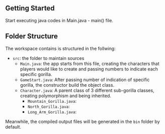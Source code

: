 ## Getting Started

Start executing java codes in Main.java - main() file.

## Folder Structure

The workspace contains is structured in the follwing:

- `src`: the folder to maintain sources
    - `Main.java`: the app starts from this file, creating the characters that players would like to create and passing numbers to indicate each specific gorilla.
    - `GameStart.java`: After passing number of indication of specific gorilla, the constructor build the object class.
    - `Character.java`: A parent class of 3 different sub-gorilla classes, creating polymorphism and being inherited.
        - `Mountain_Gorilla.java`: 
        - `North_Gorilla.java`: 
        - `Long_Arm_Gorilla.java`: 

Meanwhile, the compiled output files will be generated in the `bin` folder by default.
